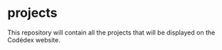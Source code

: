 # projects
This repository will contain all the projects that will be displayed on the Codédex website.

